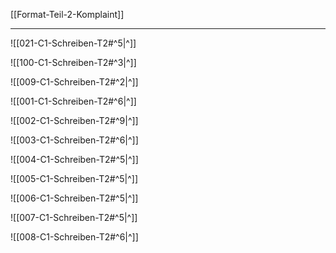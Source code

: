 [[Format-Teil-2-Komplaint]]

---
![[021-C1-Schreiben-T2#^5|^]] 

![[100-C1-Schreiben-T2#^3|^]]

![[009-C1-Schreiben-T2#^2|^]]

![[001-C1-Schreiben-T2#^6|^]] 

![[002-C1-Schreiben-T2#^9|^]]

![[003-C1-Schreiben-T2#^6|^]]

![[004-C1-Schreiben-T2#^5|^]]

![[005-C1-Schreiben-T2#^5|^]]

![[006-C1-Schreiben-T2#^5|^]] 

![[007-C1-Schreiben-T2#^5|^]] 

![[008-C1-Schreiben-T2#^6|^]] 

